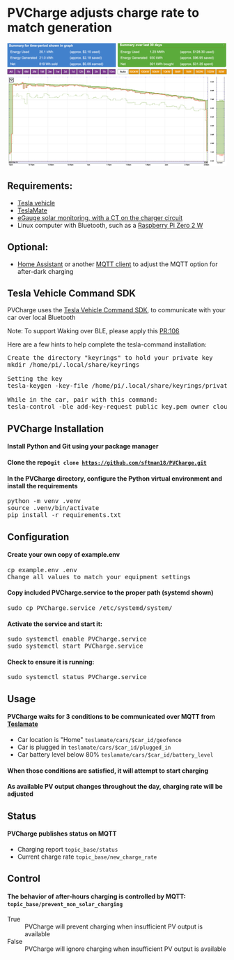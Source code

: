 # PVCharge adjusts charge rate to match generation

<img src="energy_graph.png" alt="PV Energy Graph">

## Requirements:
* <a href="https://www.tesla.com/">Tesla vehicle</a>
* <a href="https://github.com/teslamate-org/teslamate">TeslaMate</a>
* <a href="https://www.egauge.net">eGauge solar monitoring, with a CT on the charger circuit</a>
* Linux computer with Bluetooth, such as a <a href="https://www.raspberrypi.com/products/raspberry-pi-zero-2-w/">Raspberry Pi Zero 2 W</a>

## Optional:
* <a href="https://www.home-assistant.io/">Home Assistant</a> or another <a href="https://apps.apple.com/us/app/mqttool/id1085976398">MQTT client</a> to adjust the MQTT option for after-dark charging

## Tesla Vehicle Command SDK

PVCharge uses the <a href="https://github.com/teslamotors/vehicle-command">Tesla Vehicle Command SDK</a>, to communicate with your car over local Bluetooth

Note: To support Waking over BLE, please apply this <a href="https://github.com/teslamotors/vehicle-command/pull/106">PR:106</a>

Here are a few hints to help complete the tesla-command installation:

<pre>Create the directory "keyrings" to hold your private key
mkdir /home/pi/.local/share/keyrings

Setting the key
tesla-keygen -key-file /home/pi/.local/share/keyrings/private_key.pem create > public_key.pem

While in the car, pair with this command:
tesla-control -ble add-key-request public_key.pem owner cloud_key</pre>

## PVCharge Installation
#### Install Python and Git using your package manager
#### Clone the repo<code>git clone https://github.com/sftman18/PVCharge.git</code>
#### In the PVCharge directory, configure the Python virtual environment and install the requirements
<pre>python -m venv .venv
source .venv/bin/activate
pip install -r requirements.txt</pre>

## Configuration
#### Create your own copy of example.env
<pre>cp example.env .env
Change all values to match your equipment settings</pre>
#### Copy included PVCharge.service to the proper path (systemd shown)
<pre>sudo cp PVCharge.service /etc/systemd/system/</pre>
#### Activate the service and start it:
<pre>sudo systemctl enable PVCharge.service
sudo systemctl start PVCharge.service</pre>
#### Check to ensure it is running:
<pre>sudo systemctl status PVCharge.service</pre>

## Usage
#### PVCharge waits for 3 conditions to be communicated over MQTT from <a href="https://docs.teslamate.org/docs/integrations/mqtt">Teslamate</a>
* Car location is "Home" <code>teslamate/cars/$car_id/geofence</code>
* Car is plugged in <code>teslamate/cars/$car_id/plugged_in</code>
* Car battery level below 80% <code>teslamate/cars/$car_id/battery_level</code><br>
#### When those conditions are satisfied, it will attempt to start charging
#### As available PV output changes throughout the day, charging rate will be adjusted

## Status
#### PVCharge publishes status on MQTT
* Charging report <code>topic_base/status</code>
* Current charge rate <code>topic_base/new_charge_rate</code>

## Control
#### The behavior of after-hours charging is controlled by MQTT: <code>topic_base/prevent_non_solar_charging</code><br>
<dl>
<dt>True</dt> <dd>PVCharge will prevent charging when insufficient PV output is available</dd>
<dt>False</dt> <dd>PVCharge will ignore charging when insufficient PV output is available</dd>
</dl>